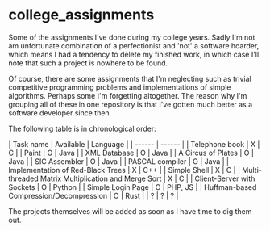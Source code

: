 # college_assignments

Some of the assignments I've done during my college years. Sadly I'm not am unfortunate combination of a perfectionist and 'not' a software hoarder, which means I had a tendency to delete my finished work, in which case I'll note that such a project is nowhere to be found.

Of course, there are some assignments that I'm neglecting such as trivial competitive programming problems and implementations of simple algorithms. Perhaps some I'm forgetting altogether. The reason why I'm grouping all of these in one repository is that I've gotten much better as a software developer since then.

The following table is in chronological order:

| Task name | Available | Language |
| ------ | ------ |
| Telephone book | X | C |
| Paint | O | Java |
| XML Database | O | Java |
| A Circus of Plates | O | Java |
| SIC Assembler | O | Java |
| PASCAL compiler | O | Java |
| Implementation of Red-Black Trees | X | C++ |
| Simple Shell | X | C |
| Multi-threaded Matrix Multiplication and Merge Sort | X | C |
| Client-Server with Sockets | O | Python |
| Simple Login Page | O | PHP, JS |
| Huffman-based Compression/Decompression | O | Rust |
| ? | ? | ? |

The projects themselves will be added as soon as I have time to dig them out.
